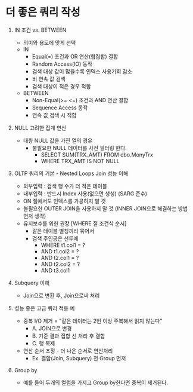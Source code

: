 # 더 좋은 쿼리 작성

1. IN 조건 vs. BETWEEN
   - 의미와 용도에 맞게 선택
   - IN
     - Equal(=) 조건과 OR 연산(합집합) 결합
     - Random Access(IO) 동작
     - 검색 대상 값이 많을수록 인덱스 사용기회 감소
     - 비 연속 값 검색
     - 검색 대상이 적은 경우 적합
   - BETWEEN
     - Non-Equal(>= <=) 조건과 AND 연산 결합
     - Sequence Access 동작
     - 연속 값 검색 시 적합    

2. NULL 고려한 집계 연산
    - 대량 NULL 값을 가진 열의 경우
      - 불필요한 NULL 데이터를 사전 필터링 한다.
        - SELECT SUM(TRX_AMT) FROM dbo.MonyTrx
        - WHERE TRX_AMT IS NOT NULL

3. OLTP 쿼리의 기본 - Nested Loops Join 성능 이해
    - 외부입력 : 검색 행 수가 더 적은 테이블
    - 내부입력 : 반드시 Index 사용(없으면 생성) (SARG 준수)
    - ON 절에서도 인덱스를 가공하지 말 것
    - 불필요한 OUTER JOIN을 사용하지 말 것 (INNER JOIN으로 해결하는 방법 먼저 생각)
    - 유지보수를 위한 권장 [WHERE 절 조건식 순서] 
      - 같은 테이블 별칭끼리 묶어서
      - 검색 주인공은 선두에
        - WHERE t1.col1 = ?
        - AND t1.col2 = ?
        - AND t2.col1 = ?
        - AND t2.col2 = ?
        - AND t3.col1 

4. Subquery 이해
    - Join으로 변환 후, Join으로써 처리

5. 성능 좋은 고급 쿼리 적용 예
    - 중복 I/O 제거 = "같은 데이터는 2번 이상 주복해서 읽지 않는다"
      - A. JOIN으로 변경
      - B. 기준 결과 집합 선 처리 후 결합
      - C. 행 복제
    - 연산 순서 조정 - 더 나은 순서로 연산처리
      - Ex. 결합(Join, Subquery) 전 Group 먼저
      
6. Group by 
   - 예를 들어 두개의 컬럼을 가지고 Group by한다면 중복이 제거된다.
   
